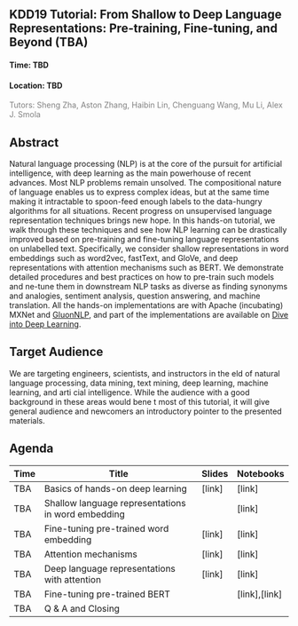 ## KDD19 Tutorial: From Shallow to Deep Language Representations: Pre-training, Fine-tuning, and Beyond (TBA)

<h4>Time: TBD</h4>
<h4>Location: TBD</h4>
<span style="color:grey">Tutors: Sheng Zha, Aston Zhang, Haibin Lin, Chenguang Wang, Mu Li, Alex J. Smola</span>

Abstract
--------
Natural language processing (NLP) is at the core of the pursuit for artificial intelligence, with deep learning as the main powerhouse of recent advances. Most NLP problems remain unsolved. The compositional nature of language enables us to express complex ideas, but at the same time making it intractable to spoon-feed enough labels to the data-hungry algorithms for all situations. Recent progress on unsupervised language representation techniques brings new hope. In this hands-on tutorial, we walk through these techniques and see how NLP learning can be drastically improved based on pre-training and fine-tuning language representations on unlabelled text. Specifically, we consider shallow representations in word embeddings such as word2vec, fastText, and GloVe, and deep representations with attention mechanisms such as BERT. We demonstrate detailed procedures and best practices on how to pre-train such models and  ne-tune them in downstream NLP tasks as diverse as finding synonyms and analogies, sentiment analysis, question answering, and machine translation. All the hands-on implementations are with Apache (incubating) MXNet and [GluonNLP](http://gluon-nlp.mxnet.io/), and part of the implementations are available on [Dive into Deep Learning](www.d2l.ai).


Target Audience
--------
We are targeting engineers, scientists, and instructors in the  eld of natural language processing, data mining, text mining, deep learning, machine learning, and arti cial intelligence. While the audience with a good background in these areas would bene t most of this tutorial, it will give general audience and newcomers an introductory pointer to the presented materials.


Agenda
------


| Time        | Title                                                                  | Slides    | Notebooks  |
|-------------|------------------------------------------------------------------------|-----------|------------|
| TBA   | Basics of hands-on deep learning                                             | [link] | [link] |
| TBA   | Shallow language representations in word embedding                           |           | [link] |
| TBA   | Fine-tuning pre-trained word embedding                                       | [link] | [link]|
| TBA   | Attention mechanisms                                                         | [link] | [link] |
| TBA   | Deep language representations with attention                                 | [link] | [link] |
| TBA   | Fine-tuning pre-trained BERT                                                 |           | [link],[link] |
| TBA   | Q & A and Closing                                                            |           |            |
